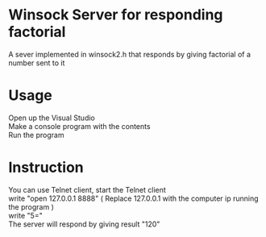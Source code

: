 # Winsock Server for responding factorial
A sever implemented in winsock2.h that responds by giving factorial of a number sent to it

# Usage
Open up the Visual Studio<br/>
Make a console program with the contents<br/>
Run the program<br/>

# Instruction
You can use Telnet client, start the Telnet client<br/>
write "open 127.0.0.1 8888" ( Replace 127.0.0.1 with the computer ip running the program )<br/>
write "5="<br/>
The server will respond by giving result "120"<br/>
